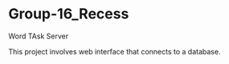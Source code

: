 # Group-16_Recess
Word TAsk Server

This project involves web interface that connects to a database.

